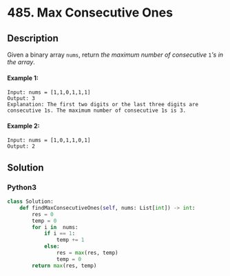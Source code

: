 # 485. Max Consecutive Ones

## Description
Given a binary array `nums`, return *the maximum number of consecutive* `1`*'s in the array*.

#### Example 1:
```
Input: nums = [1,1,0,1,1,1]
Output: 3
Explanation: The first two digits or the last three digits are consecutive 1s. The maximum number of consecutive 1s is 3.
```

#### Example 2:
```
Input: nums = [1,0,1,1,0,1]
Output: 2
```


## Solution

### Python3
```python
class Solution:
    def findMaxConsecutiveOnes(self, nums: List[int]) -> int:
        res = 0
        temp = 0
        for i in  nums:
            if i == 1:
                temp += 1
            else:
                res = max(res, temp)
                temp = 0
        return max(res, temp)
```
